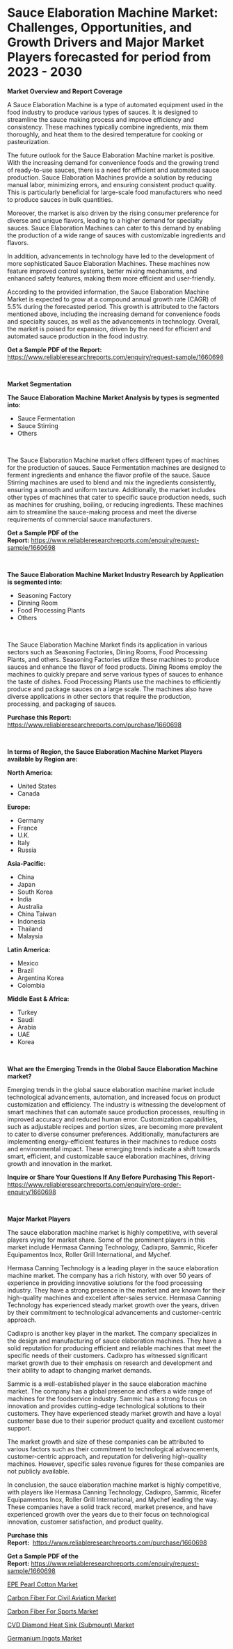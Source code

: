 <p><h1>Sauce Elaboration Machine Market: Challenges, Opportunities, and Growth Drivers and Major Market Players forecasted for period from 2023 - 2030</h1></p><p><strong>Market Overview and Report Coverage</strong></p>
<p><p>A Sauce Elaboration Machine is a type of automated equipment used in the food industry to produce various types of sauces. It is designed to streamline the sauce making process and improve efficiency and consistency. These machines typically combine ingredients, mix them thoroughly, and heat them to the desired temperature for cooking or pasteurization.</p><p>The future outlook for the Sauce Elaboration Machine market is positive. With the increasing demand for convenience foods and the growing trend of ready-to-use sauces, there is a need for efficient and automated sauce production. Sauce Elaboration Machines provide a solution by reducing manual labor, minimizing errors, and ensuring consistent product quality. This is particularly beneficial for large-scale food manufacturers who need to produce sauces in bulk quantities.</p><p>Moreover, the market is also driven by the rising consumer preference for diverse and unique flavors, leading to a higher demand for specialty sauces. Sauce Elaboration Machines can cater to this demand by enabling the production of a wide range of sauces with customizable ingredients and flavors.</p><p>In addition, advancements in technology have led to the development of more sophisticated Sauce Elaboration Machines. These machines now feature improved control systems, better mixing mechanisms, and enhanced safety features, making them more efficient and user-friendly.</p><p>According to the provided information, the Sauce Elaboration Machine Market is expected to grow at a compound annual growth rate (CAGR) of 5.5% during the forecasted period. This growth is attributed to the factors mentioned above, including the increasing demand for convenience foods and specialty sauces, as well as the advancements in technology. Overall, the market is poised for expansion, driven by the need for efficient and automated sauce production in the food industry.</p></p>
<p><strong>Get a Sample PDF of the Report:</strong> <a href="https://www.reliableresearchreports.com/enquiry/request-sample/1660698">https://www.reliableresearchreports.com/enquiry/request-sample/1660698</a></p>
<p>&nbsp;</p>
<p><strong>Market Segmentation</strong></p>
<p><strong>The Sauce Elaboration Machine Market Analysis by types is segmented into:</strong></p>
<p><ul><li>Sauce Fermentation</li><li>Sauce Stirring</li><li>Others</li></ul></p>
<p>&nbsp;</p>
<p><p>The Sauce Elaboration Machine market offers different types of machines for the production of sauces. Sauce Fermentation machines are designed to ferment ingredients and enhance the flavor profile of the sauce. Sauce Stirring machines are used to blend and mix the ingredients consistently, ensuring a smooth and uniform texture. Additionally, the market includes other types of machines that cater to specific sauce production needs, such as machines for crushing, boiling, or reducing ingredients. These machines aim to streamline the sauce-making process and meet the diverse requirements of commercial sauce manufacturers.</p></p>
<p><strong>Get a Sample PDF of the Report:</strong>&nbsp;<a href="https://www.reliableresearchreports.com/enquiry/request-sample/1660698">https://www.reliableresearchreports.com/enquiry/request-sample/1660698</a></p>
<p>&nbsp;</p>
<p><strong>The Sauce Elaboration Machine Market Industry Research by Application is segmented into:</strong></p>
<p><ul><li>Seasoning Factory</li><li>Dinning Room</li><li>Food Processing Plants</li><li>Others</li></ul></p>
<p>&nbsp;</p>
<p><p>The Sauce Elaboration Machine Market finds its application in various sectors such as Seasoning Factories, Dining Rooms, Food Processing Plants, and others. Seasoning Factories utilize these machines to produce sauces and enhance the flavor of food products. Dining Rooms employ the machines to quickly prepare and serve various types of sauces to enhance the taste of dishes. Food Processing Plants use the machines to efficiently produce and package sauces on a large scale. The machines also have diverse applications in other sectors that require the production, processing, and packaging of sauces.</p></p>
<p><strong>Purchase this Report:</strong>&nbsp; <a href="https://www.reliableresearchreports.com/purchase/1660698">https://www.reliableresearchreports.com/purchase/1660698</a></p>
<p>&nbsp;</p>
<p><strong>In terms of Region, the Sauce Elaboration Machine Market Players available by Region are:</strong></p>
<p>
    <p> <strong> North America: </strong>
        <ul>
            <li>United States</li>
            <li>Canada</li>
        </ul>
        </p> 
    <p> <strong> Europe: </strong>
        <ul>
            <li>Germany</li>
            <li>France</li>
            <li>U.K.</li>
            <li>Italy</li>
            <li>Russia</li>
        </ul>
        </p> 
    <p> <strong> Asia-Pacific: </strong>
        <ul>
            <li>China</li>
            <li>Japan</li>
            <li>South Korea</li>
            <li>India</li>
            <li>Australia</li>
            <li>China Taiwan</li>
            <li>Indonesia</li>
            <li>Thailand</li>
            <li>Malaysia</li>
        </ul>
        </p> 
    <p> <strong> Latin America: </strong>
        <ul>
            <li>Mexico</li>
            <li>Brazil</li>
            <li>Argentina Korea</li>
            <li>Colombia</li>
        </ul>
        </p> 
    <p> <strong> Middle East & Africa: </strong>
        <ul>
            <li>Turkey</li>
            <li>Saudi</li>
            <li>Arabia</li>
            <li>UAE</li>
            <li>Korea</li>
        </ul>
    </p>
    </p>
<p>&nbsp;</p>
<p><strong>What are the Emerging Trends in the Global Sauce Elaboration Machine market?</strong></p>
<p><p>Emerging trends in the global sauce elaboration machine market include technological advancements, automation, and increased focus on product customization and efficiency. The industry is witnessing the development of smart machines that can automate sauce production processes, resulting in improved accuracy and reduced human error. Customization capabilities, such as adjustable recipes and portion sizes, are becoming more prevalent to cater to diverse consumer preferences. Additionally, manufacturers are implementing energy-efficient features in their machines to reduce costs and environmental impact. These emerging trends indicate a shift towards smart, efficient, and customizable sauce elaboration machines, driving growth and innovation in the market.</p></p>
<p><strong>Inquire or Share Your Questions If Any Before Purchasing This Report</strong>- <a href="https://www.reliableresearchreports.com/enquiry/pre-order-enquiry/1660698">https://www.reliableresearchreports.com/enquiry/pre-order-enquiry/1660698</a></p>
<p>&nbsp;</p>
<p><strong>Major Market Players</strong></p>
<p><p>The sauce elaboration machine market is highly competitive, with several players vying for market share. Some of the prominent players in this market include Hermasa Canning Technology, Cadixpro, Sammic, Ricefer Equipamentos Inox, Roller Grill International, and Mychef.</p><p>Hermasa Canning Technology is a leading player in the sauce elaboration machine market. The company has a rich history, with over 50 years of experience in providing innovative solutions for the food processing industry. They have a strong presence in the market and are known for their high-quality machines and excellent after-sales service. Hermasa Canning Technology has experienced steady market growth over the years, driven by their commitment to technological advancements and customer-centric approach.</p><p>Cadixpro is another key player in the market. The company specializes in the design and manufacturing of sauce elaboration machines. They have a solid reputation for producing efficient and reliable machines that meet the specific needs of their customers. Cadixpro has witnessed significant market growth due to their emphasis on research and development and their ability to adapt to changing market demands.</p><p>Sammic is a well-established player in the sauce elaboration machine market. The company has a global presence and offers a wide range of machines for the foodservice industry. Sammic has a strong focus on innovation and provides cutting-edge technological solutions to their customers. They have experienced steady market growth and have a loyal customer base due to their superior product quality and excellent customer support.</p><p>The market growth and size of these companies can be attributed to various factors such as their commitment to technological advancements, customer-centric approach, and reputation for delivering high-quality machines. However, specific sales revenue figures for these companies are not publicly available.</p><p>In conclusion, the sauce elaboration machine market is highly competitive, with players like Hermasa Canning Technology, Cadixpro, Sammic, Ricefer Equipamentos Inox, Roller Grill International, and Mychef leading the way. These companies have a solid track record, market presence, and have experienced growth over the years due to their focus on technological innovation, customer satisfaction, and product quality.</p></p>
<p><strong>Purchase this Report:</strong>&nbsp;&nbsp;<a href="https://www.reliableresearchreports.com/purchase/1660698">https://www.reliableresearchreports.com/purchase/1660698</a></p>
<p></p>
<p><strong>Get a Sample PDF of the Report:</strong>&nbsp;<a href="https://www.reliableresearchreports.com/enquiry/request-sample/1660698">https://www.reliableresearchreports.com/enquiry/request-sample/1660698</a></p>
<p><p><a href="https://medium.com/@angelaarnold1941/epe-pearl-cotton-market-share-evolution-and-market-growth-trends-2023-2030-d1e25df8328f">EPE Pearl Cotton Market</a></p><p><a href="https://github.com/rahu1502/Market-Research-Report-List-1/blob/main/carbon-fiber-for-civil-aviation-market.md">Carbon Fiber For Civil Aviation Market</a></p><p><a href="https://github.com/rahu1505/Market-Research-Report-List-1/blob/main/carbon-fiber-for-sports-market.md">Carbon Fiber For Sports Market</a></p><p><a href="https://medium.com/@tammyfreeman2022/cvd-diamond-heat-sink-submount-market-trends-forecast-and-competitive-analysis-to-2030-b9092403c2b9">CVD Diamond Heat Sink (Submount) Market</a></p><p><a href="https://medium.com/@anndavis1924/germanium-ingots-market-competitive-analysis-market-trends-and-forecast-to-2030-c9420e7dfb6d">Germanium Ingots Market</a></p></p>